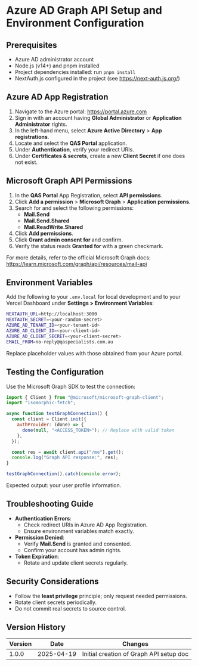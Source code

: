 # Azure AD Graph API Setup and Environment Configuration

## Prerequisites

- Azure AD administrator account
- Node.js (v14+) and pnpm installed
- Project dependencies installed: run `pnpm install`
- NextAuth.js configured in the project (see https://next-auth.js.org/)

## Azure AD App Registration

1. Navigate to the Azure portal: https://portal.azure.com
2. Sign in with an account having **Global Administrator** or **Application Administrator** rights.
3. In the left-hand menu, select **Azure Active Directory** > **App registrations**.
4. Locate and select the **QAS Portal** application.
5. Under **Authentication**, verify your redirect URIs.
6. Under **Certificates & secrets**, create a new **Client Secret** if one does not exist.

## Microsoft Graph API Permissions

1. In the **QAS Portal** App Registration, select **API permissions**.
2. Click **Add a permission** > **Microsoft Graph** > **Application permissions**.
3. Search for and select the following permissions:
   - **Mail.Send**
   - **Mail.Send.Shared**
   - **Mail.ReadWrite.Shared**
4. Click **Add permissions**.
5. Click **Grant admin consent for <Your Tenant Name>** and confirm.
6. Verify the status reads **Granted for <Your Tenant Name>** with a green checkmark.

For more details, refer to the official Microsoft Graph docs: https://learn.microsoft.com/graph/api/resources/mail-api

## Environment Variables

Add the following to your `.env.local` for local development and to your Vercel Dashboard under **Settings > Environment Variables**:

```bash
NEXTAUTH_URL=http://localhost:3000
NEXTAUTH_SECRET=<your-random-secret>
AZURE_AD_TENANT_ID=<your-tenant-id>
AZURE_AD_CLIENT_ID=<your-client-id>
AZURE_AD_CLIENT_SECRET=<your-client-secret>
EMAIL_FROM=no-reply@qaspecialists.com.au
```

Replace placeholder values with those obtained from your Azure portal.

## Testing the Configuration

Use the Microsoft Graph SDK to test the connection:

```javascript
import { Client } from "@microsoft/microsoft-graph-client";
import "isomorphic-fetch";

async function testGraphConnection() {
  const client = Client.init({
    authProvider: (done) => {
      done(null, "<ACCESS_TOKEN>"); // Replace with valid token
    },
  });

  const res = await client.api("/me").get();
  console.log("Graph API response:", res);
}

testGraphConnection().catch(console.error);
```

Expected output: your user profile information.

## Troubleshooting Guide

- **Authentication Errors**:
  - Check redirect URIs in Azure AD App Registration.
  - Ensure environment variables match exactly.
- **Permission Denied**:
  - Verify **Mail.Send** is granted and consented.
  - Confirm your account has admin rights.
- **Token Expiration**:
  - Rotate and update client secrets regularly.

## Security Considerations

- Follow the **least privilege** principle; only request needed permissions.
- Rotate client secrets periodically.
- Do not commit real secrets to source control.

## Version History

| Version | Date       | Changes                                 |
| ------- | ---------- | --------------------------------------- |
| 1.0.0   | 2025-04-19 | Initial creation of Graph API setup doc |
